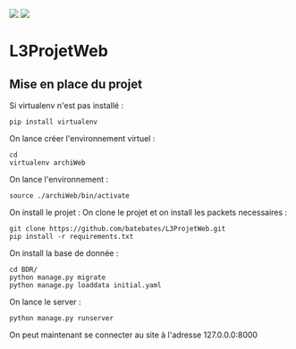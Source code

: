 <a href="https://codeclimate.com/github/batebates/L3ProjetWeb"><img src="https://codeclimate.com/github/batebates/L3ProjetWeb/badges/gpa.svg" /></a>
<a href="https://codeclimate.com/github/batebates/L3ProjetWeb"><img src="https://codeclimate.com/github/batebates/L3ProjetWeb/badges/issue_count.svg" /></a>

# L3ProjetWeb

## Mise en place du projet
Si virtualenv n'est pas installé :


	pip install virtualenv

On lance créer l'environnement virtuel :


	cd
	virtualenv archiWeb

On lance l'environnement :


	source ./archiWeb/bin/activate	

On install le projet :
On clone le projet et on install les packets necessaires :


	git clone https://github.com/batebates/L3ProjetWeb.git
	pip install -r requirements.txt

On install la base de donnée :


	cd BDR/
	python manage.py migrate
	python manage.py loaddata initial.yaml

On lance le server :


	python manage.py runserver

On peut maintenant se connecter au site à l'adresse 127.0.0.0:8000
